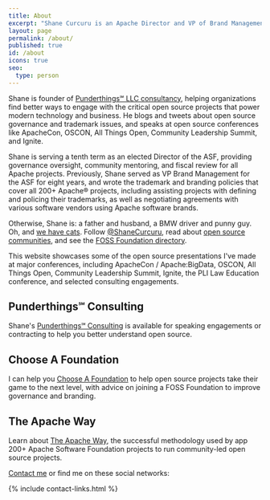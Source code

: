 ```yaml
---
title: About
excerpt: "Shane Curcuru is an Apache Director and VP of Brand Management at the ASF, and Punderthings℠ consultant FOSS branding topics."
layout: page
permalink: /about/
published: true
id: /about
icons: true
seo:
  type: person
---
```


Shane is founder of [Punderthings℠ LLC consultancy](http://punderthings.com/), helping organizations find better ways to engage with the critical open source projects that power modern technology and business.  He blogs and tweets about open source governance and trademark issues, and speaks at open source conferences like ApacheCon, OSCON, All Things Open, Community Leadership Summit, and Ignite.

Shane is serving a tenth term as an elected Director of the ASF, providing governance oversight, community mentoring, and fiscal review for all Apache projects.  Previously, Shane served as VP Brand Management for the ASF for eight years, and wrote the trademark and branding policies that cover all 200+ Apache® projects, including assisting projects with defining and policing their trademarks, as well as negotiating agreements with various software vendors using Apache software brands.  

Otherwise, Shane is: a father and husband, a BMW driver and punny guy. Oh, and [we have cats](https://www.instagram.com/shanecurcuru/). Follow [@ShaneCurcuru](https://twitter.com/shanecurcuru), read about [open source communities](http://CommunityOverCode.com), and see the [FOSS Foundation directory](https://ChooseAFoundation.com).

This website showcases some of the open source presentations I've made at major conferences, including ApacheCon / Apache:BigData, OSCON, All Things Open, Community Leadership Summit, Ignite, the PLI Law Education conference, and selected consulting engagements.

<h2>Punderthings&#8480; Consulting</h2>

Shane's [Punderthings℠ Consulting](http://punderthings.com/) is available for speaking engagements or contracting to help you better understand open source. 

<h2>Choose A Foundation</h2>

I can help you [Choose A Foundation](http://chooseafoundation.com/) to help open source projects take their game to the next level, with advice on joining a FOSS Foundation to improve governance and branding.

<h2>The Apache Way</h2>

Learn about [The Apache Way](http://theapacheway.com/), the successful methodology used by app 200+ Apache Software Foundation projects to run community-led open source projects.

[Contact me](/contact) or find me on these social networks:
 
{% include contact-links.html %}